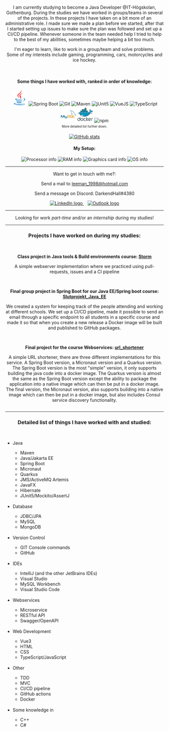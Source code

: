 <!--suppress HtmlDeprecatedAttribute -->
<div align="center">
<div>
    <p>I am currently studying to become a Java Developer @IT-Högskolan, Gothenburg. During the studies we have worked in groups/teams in several of the projects. In these projects I have taken on a bit more of an administrative role. I made sure we made a plan before we started, after that I started setting up issues to make sure the plan was followed and set up a CI/CD pipeline. Whenever someone in the team needed help I tried to help to the best of my abilities, sometimes maybe helping a bit too much.</p>
    <p>I'm eager to learn, like to work in a group/team and solve problems. <br>Some of my interests include gaming, programming, cars, motorcycles and ice hockey.</p>
    <br>
    <h4>Some things I have worked with, ranked in order of knowledge:</h4>
    <div>
        <img src="https://raw.githubusercontent.com/devicons/devicon/master/icons/java/java-original.svg" alt="Java" width="50" height="50"/>
        <img src="https://www.vectorlogo.zone/logos/springio/springio-icon.svg" alt="Spring Boot" width="50" height="50"/> 
        <img src="https://www.vectorlogo.zone/logos/git-scm/git-scm-icon.svg" alt="Git" width="50" height="50"/>
        <img src="https://www.svgrepo.com/show/354051/maven.svg" alt="Maven" width="50" height="50">
        <img src="https://www.svgrepo.com/show/330758/junit5.svg" alt="jUnit5" width="50" height="50">
        <img src="https://cdn.jsdelivr.net/gh/devicons/devicon/icons/vuejs/vuejs-original.svg" alt="VueJS" width="50" height="50"/>
        <img src="https://cdn.jsdelivr.net/gh/devicons/devicon/icons/typescript/typescript-original.svg" alt="TypeScript" width="50" height="50"/>
        <img src="https://raw.githubusercontent.com/devicons/devicon/master/icons/mysql/mysql-original-wordmark.svg" alt="MySQL" width="50" height="50"/>
        <img src="https://raw.githubusercontent.com/devicons/devicon/master/icons/docker/docker-original-wordmark.svg" alt="Docker" width="50" height="50"/>
        <img src="https://cdn.jsdelivr.net/gh/devicons/devicon/icons/npm/npm-original-wordmark.svg" alt="npm" width="50" height="50"/>
        <br>
        <small><small>More detailed list further down.</small></small>
    </div>
    <br>
    <a href="#"><img src="https://github-readme-stats.vercel.app/api?username=darkendhall&show_icons=true&count_private=true&theme=dark" width="350" alt="GitHub stats"></a>
    <div>
    <h4>My Setup:</h4>
    <div>
        <img src="https://img.shields.io/badge/Processor-core%20i7%209700K-%230071C5.svg?&style=for-the-badge&logo=intel&logoColor=white" alt="Processor info">
        <img src="https://img.shields.io/badge/MEMORY-32GB_DDR4_2666MHz-%230071C5.svg?&style=for-the-badge&logoColor=white" alt="RAM info">
        <img src="https://img.shields.io/badge/Graphics_Card-gtx%201080TI-%2376B900.svg?&style=for-the-badge&logo=nvidia&logoColor=white" alt="Graphics card info">
        <img src="https://img.shields.io/badge/OS-Windows-0078D6?style=for-the-badge&logo=windows&logoColor=white" alt="OS info">
    </div>
</div>
</div>

---

<div>
    <div>
        <p>Want to get in touch with me?:</p>
            <p>Send a mail to <a href='mailto:leeman_1998@hotmail.com'>leeman_1998@hotmail.com</a></p>
            <p>Send a message on Discord: DarkendHall#4380</p>
    </div>
    <div><a href="https://www.linkedin.com/in/marcus-leeman/">
            <img src="https://img.shields.io/badge/linkedin-%230077B5.svg?&style=for-the-badge&logo=linkedin&logoColor=white" alt="LinkedIn logo"/>
        </a>&nbsp;&nbsp;
        <a href='mailto:leeman_1998@hotmail.com'>
            <img src="https://img.shields.io/badge/Mail-0078D4?style=for-the-badge&logo=microsoft-outlook&logoColor=white" alt="Outlook logo"/>
        </a>
    </div>
</div>

---

<div>
    <p>Looking for work <i>part-time</i> and/or an <i>internship</i> during my studies!</p>
</div>

---

<div align="center">
    <h3>Projects I have worked on during my studies:</h3>
    <div style="display: inline-block;">
        <br>
        <p><b>Class project in Java tools & Build environments course: <a href="https://github.com/fungover/storm">Storm</a></b></p>
        <p>A simple webserver implementation where we practiced using pull-requests, issues and a CI pipeline</p>
        <br>
        <p><b>Final group project in Spring Boot for our Java EE/Spring boot course: <a href="https://github.com/DarkendHall/Slutprojekt_Java_EE">Slutprojekt_Java_EE</a></b></p>
        <p>We created a system for keeping track of the people attending and working at different schools. We set up a CI/CD pipeline, made it possible to send an email through a specific endpoint to all students in a specific course and made it so that when you create a new release a Docker image will be built and published to GitHub packages.</p>
        <br>
        <p><b>Final project for the course Webservices: <a href="https://github.com/darkendhall/url_shortener">url_shortener</a></b></p>
        <p>A simple URL shortener, there are three different implementations for this service. A Spring Boot version, a Micronaut version and a Quarkus version. The Spring Boot version is the most "simple" version, it only supports building the java code into a docker image. The Quarkus version is almost the same as the Spring Boot version except the ability to package the application into a native image which can then be put in a docker image. The final version, the Micronaut version, also supports building into a native image which can then be put in a docker image, but also includes Consul service discovery functionality.</p>
    </div>
</div>

---

<div>
    <h3>Detailed list of things I have worked with and studied:</h3>
    <br>    
    <div align="left">
    <ul>
        <li>Java</li>
        <ul>
            <li>Maven</li>
            <li>Java/Jakarta EE</li>
            <li>Spring Boot</li>
            <li>Micronaut</li>
            <li>Quarkus</li>
            <li>JMS/ActiveMQ Artemis</li>
            <li>JavaFX</li>
            <li>Hibernate</li>
            <li>JUnit5/Mockito/AssertJ</li>
        </ul>
        <br>
        <li>Database</li>
        <ul>
            <li>JDBC/JPA</li>
            <li>MySQL</li>
            <li>MongoDB</li>
        </ul>
        <br>
        <li>Version Control</li>
        <ul>
            <li>GIT Console commands</li>
            <li>GitHub</li>
        </ul>
        <br>
        <li>IDEs</li>
        <ul>
            <li>IntelliJ (and the other JetBrains IDEs)</li>
            <li>Visual Studio</li>
            <li>MySQL Workbench</li>
            <li>Visual Studio Code</li>
        </ul>
        <br>
        <li>Webservices</li>
        <ul>
            <li>Microservice</li>
            <li>RESTful API</li>
            <li>Swagger/OpenAPI</li>
        </ul>
        <br>
        <li>Web Development</li>
        <ul>
            <li>Vue3</li>
            <li>HTML</li>
            <li>CSS</li>
            <li>TypeScript/JavaScript</li>
        </ul>
        <br>
        <li>Other</li>
        <ul>
            <li>TDD</li>
            <li>MVC</li>
            <li>CI/CD pipeline</li>
            <li>GitHub actions</li>
            <li>Docker</li>
        </ul>
        <br>
        <li>Some knowledge in</li>
        <ul>
            <li>C++</li>
            <li>C#</li>
        </ul>
    </ul>
    </div>

</div>
</div>
